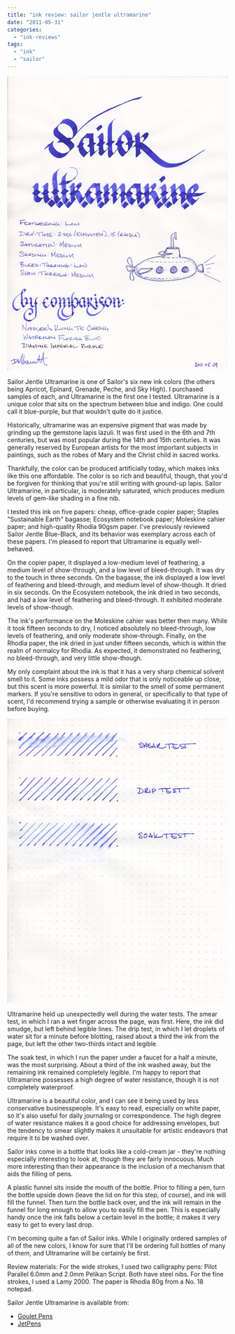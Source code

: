 ```yaml
---
title: "ink review: sailor jentle ultramarine"
date: "2011-05-31"
categories: 
  - "ink-reviews"
tags: 
  - "ink"
  - "sailor"
---
```


![](sailor-jentle-ultramarine.jpg)

Sailor Jentle Ultramarine is one of Sailor's six new ink colors (the others being Apricot, Epinard, Grenade, Peche, and Sky High). I purchased samples of each, and Ultramarine is the first one I tested. Ultramarine is a unique color that sits on the spectrum between blue and indigo. One could call it blue-purple, but that wouldn't quite do it justice.

  
Historically, ultramarine was an expensive pigment that was made by grinding up the gemstone lapis lazuli. It was first used in the 6th and 7th centuries, but was most popular during the 14th and 15th centuries. It was generally reserved by European artists for the most important subjects in paintings, such as the robes of Mary and the Christ child in sacred works.

Thankfully, the color can be produced artificially today, which makes inks like this one affordable. The color is so rich and beautiful, though, that you'd be forgiven for thinking that you're still writing with ground-up lapis. Sailor Ultramarine, in particular, is moderately saturated, which produces medium levels of gem-like shading in a fine nib.

I tested this ink on five papers: cheap, office-grade copier paper; Staples "Sustainable Earth" bagasse; Ecosystem notebook paper; Moleskine cahier paper; and high-quality Rhodia 90gsm paper. I've previously reviewed Sailor Jentle Blue-Black, and its behavior was exemplary across each of these papers. I'm pleased to report that Ultramarine is equally well-behaved.

On the copier paper, it displayed a low-medium level of feathering, a medium level of show-through, and a low level of bleed-through. It was dry to the touch in three seconds. On the bagasse, the ink displayed a low level of feathering and bleed-through, and medium level of show-though. It dried in six seconds. On the Ecosystem notebook, the ink dried in two seconds, and had a low level of feathering and bleed-through. It exhibited moderate levels of show-though.

The ink's performance on the Moleskine cahier was better then many. While it took fifteen seconds to dry, I noticed absolutely no bleed-through, low levels of feathering, and only moderate show-through. Finally, on the Rhodia paper, the ink dried in just under fifteen seconds, which is within the realm of normalcy for Rhodia. As expected, it demonstrated no feathering, no bleed-through, and very little show-though.

My only complaint about the ink is that it has a very sharp chemical solvent smell to it. Some inks possess a mild odor that is only noticeable up close, but this scent is more powerful. It is similar to the smell of some permanent markers. If you're sensitive to odors in general, or specifically to that type of scent, I'd recommend trying a sample or otherwise evaluating it in person before buying.

![](sailor-jentle-ultramarine-water-test.jpg)

Ultramarine held up unexpectedly well during the water tests. The smear test, in which I ran a wet finger across the page, was first. Here, the ink did smudge, but left behind legible lines. The drip test, in which I let droplets of water sit for a minute before blotting, raised about a third the ink from the page, but left the other two-thirds intact and legible.

  
The soak test, in which I run the paper under a faucet for a half a minute, was the most surprising. About a third of the ink washed away, but the remaining ink remained completely legible. I'm happy to report that Ultramarine possesses a high degree of water resistance, though it is not completely waterproof.

Ultramarine is a beautiful color, and I can see it being used by less conservative businesspeople. It's easy to read, especially on white paper, so it's also useful for daily journaling or correspondence. The high degree of water resistance makes it a good choice for addressing envelopes, but the tendency to smear slightly makes it unsuitable for artistic endeavors that require it to be washed over.

Sailor inks come in a bottle that looks like a cold-cream jar - they're nothing especially interesting to look at, though they are fairly innocuous. Much more interesting than their appearance is the inclusion of a mechanism that aids the filling of pens.

A plastic funnel sits inside the mouth of the bottle. Prior to filling a pen, turn the bottle upside down (leave the lid on for this step, of course), and ink will fill the funnel. Then turn the bottle back over, and the ink will remain in the funnel for long enough to allow you to easily fill the pen. This is especially handy once the ink falls below a certain level in the bottle; it makes it very easy to get to every last drop.

I'm becoming quite a fan of Sailor inks. While I originally ordered samples of all of the new colors, I know for sure that I'll be ordering full bottles of many of them, and Ultramarine will be certainly be first.

Review materials: For the wide strokes, I used two calligraphy pens: Pilot Parallel 6.0mm and 2.0mm Pelikan Script. Both have steel nibs. For the fine strokes, I used a Lamy 2000. The paper is Rhodia 80g from a No. 18 notepad.

Sailor Jentle Ultramarine is available from:

- [Goulet Pens](http://www.gouletpens.com/Sailor_Jentle_Ultra_Marine_p/sj-13-1000-250.htm)
- [JetPens](http://www.jetpens.com/Sailor-Fountain-Pen-Jentle-Ink-50-ml-Bottle-Ultramarine-Purple/pd/6868)

